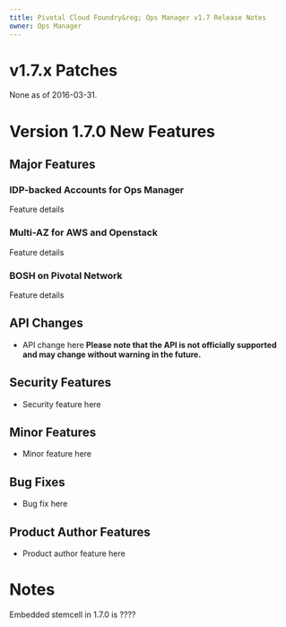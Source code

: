 ```yaml
---
title: Pivotal Cloud Foundry&reg; Ops Manager v1.7 Release Notes
owner: Ops Manager
---
```


# v1.7.x Patches
None as of 2016-03-31.

# Version 1.7.0 New Features

## Major Features

### IDP-backed Accounts for Ops Manager
Feature details

### Multi-AZ for AWS and Openstack
Feature details

### BOSH on Pivotal Network
Feature details

## API Changes
* API change here **Please note that the API is not officially supported and may change without warning in the future.**

## Security Features

* Security feature here

## Minor Features

* Minor feature here

## Bug Fixes

* Bug fix here

## Product Author Features

* Product author feature here

# Notes
Embedded stemcell in 1.7.0 is ????
